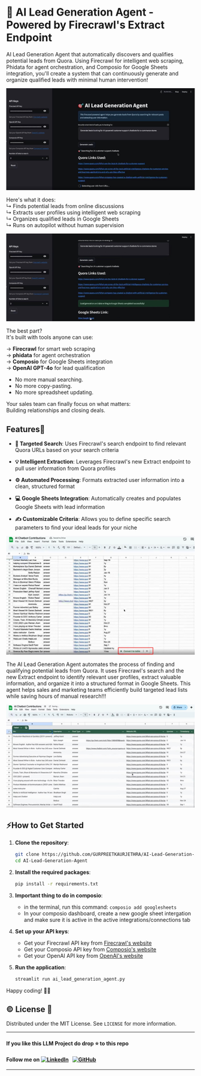 # 🎯 AI Lead Generation Agent - Powered by Firecrawl's Extract Endpoint
AI Lead Generation Agent that automatically discovers and qualifies potential leads from Quora. Using Firecrawl for intelligent web scraping, Phidata for agent orchestration, and Composio for Google Sheets integration, you'll create a system that can continuously generate and organize qualified leads with minimal human intervention!

![AI Lead Generation Agent](https://github.com/GURPREETKAURJETHRA/AI-Lead-Generation-Agent/blob/main/IMG_AILG/AIL1.jpg) 

Here's what it does:                    
↳ Finds potential leads from online discussions                                      
↳ Extracts user profiles using intelligent web scraping                  
↳ Organizes qualified leads in Google Sheets                     
↳ Runs on autopilot without human supervision        

![AI Lead Generation Agent](https://github.com/GURPREETKAURJETHRA/AI-Lead-Generation-Agent/blob/main/IMG_AILG/AIL2.jpg) 
           
The best part?                 
It's built with tools anyone can use:                    

→ **Firecrawl** for smart web scraping                     
→ **phidata** for agent orchestration                      
→ **Composio** for Google Sheets integration                       
→ **OpenAI GPT-4o** for lead qualification                            
       
- No more manual searching.            
- No more copy-pasting.                   
- No more spreadsheet updating.                         
                                           
Your sales team can finally focus on what matters:                 
Building relationships and closing deals.                       
         

## Features🌟

- **🎯 Targeted Search**: Uses Firecrawl's search endpoint to find relevant Quora URLs based on your search criteria
  
- **💡 Intelligent Extraction**: Leverages Firecrawl's new Extract endpoint to pull user information from Quora profiles
  
- **⚙️ Automated Processing**: Formats extracted user information into a clean, structured format
  
- **💻 Google Sheets Integration**: Automatically creates and populates Google Sheets with lead information
  
- **✍️ Customizable Criteria**: Allows you to define specific search parameters to find your ideal leads for your niche
  

![AI Lead Generation Agent](https://github.com/GURPREETKAURJETHRA/AI-Lead-Generation-Agent/blob/main/IMG_AILG/AIL3.jpg) 


The AI Lead Generation Agent automates the process of finding and qualifying potential leads from Quora. It uses Firecrawl's search and the new Extract endpoint to identify relevant user profiles, extract valuable information, and organize it into a structured format in Google Sheets. This agent helps sales and marketing teams efficiently build targeted lead lists while saving hours of manual research!!!


![AI Lead Generation Agent](https://github.com/GURPREETKAURJETHRA/AI-Lead-Generation-Agent/blob/main/IMG_AILG/AIL4.jpg) 

## ⚡How to Get Started

1. **Clone the repository**:
   ```bash
   git clone https://github.com/GURPREETKAURJETHRA/AI-Lead-Generation-Agent.git
   cd AI-Lead-Generation-Agent
   ```
3. **Install the required packages**:
   ```bash
   pip install -r requirements.txt
   ```
4. **Important thing to do in composio**:
    - in the terminal, run this command: `composio add googlesheets`
    - In your composio dashboard, create a new google sheet intergation and make sure it is active in the active integrations/connections tab

5. **Set up your API keys**:
   - Get your Firecrawl API key from [Firecrawl's website](https://www.firecrawl.dev/app/api-keys)
   - Get your Composio API key from [Composio's website](https://composio.ai)
   - Get your OpenAI API key from [OpenAI's website](https://platform.openai.com/api-keys)

6. **Run the application**:
   ```bash
   streamlit run ai_lead_generation_agent.py
   ```


Happy coding! 🚀✨

## ©️ License 🪪 

Distributed under the MIT License. See `LICENSE` for more information.

---

#### **If you like this LLM Project do drop ⭐ to this repo**
#### Follow me on [![LinkedIn](https://img.shields.io/badge/linkedin-%230077B5.svg?style=for-the-badge&logo=linkedin&logoColor=white)](https://www.linkedin.com/in/gurpreetkaurjethra/) &nbsp; [![GitHub](https://img.shields.io/badge/github-%23121011.svg?style=for-the-badge&logo=github&logoColor=white)](https://github.com/GURPREETKAURJETHRA/)

---
